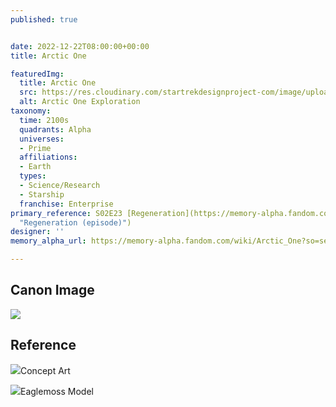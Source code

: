 ```yaml
---
published: true


date: 2022-12-22T08:00:00+00:00
title: Arctic One

featuredImg:
  title: Arctic One
  src: https://res.cloudinary.com/startrekdesignproject-com/image/upload/v1671766578/Arctic-One.png
  alt: Arctic One Exploration
taxonomy:
  time: 2100s
  quadrants: Alpha
  universes:
  - Prime
  affiliations:
  - Earth
  types:
  - Science/Research
  - Starship
  franchise: Enterprise
primary_reference: S02E23 [Regeneration](https://memory-alpha.fandom.com/wiki/Regeneration_(episode)
  "Regeneration (episode)")
designer: ''
memory_alpha_url: https://memory-alpha.fandom.com/wiki/Arctic_One?so=search

---
```

## Canon Image

![](https://res.cloudinary.com/startrekdesignproject-com/image/upload/v1671766579/Arctic-One_ENT-2x23-1.jpg)

## Reference

![](https://res.cloudinary.com/startrekdesignproject-com/image/upload/v1671766578/Arctic-One_Concept-Art.jpg)Concept Art

![](https://res.cloudinary.com/startrekdesignproject-com/image/upload/v1671766579/Arctic-One_Model.jpg)Eaglemoss Model